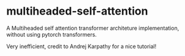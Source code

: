 # multiheaded-self-attention

A Multiheaded self attention transformer architeture implementation, without using pytorch transformers.

Very inefficient, credit to Andrej Karpathy for a nice tutorial!
